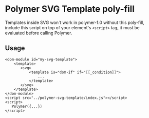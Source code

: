 # Polymer SVG Template poly-fill

Templates inside SVG won't work in polymer-1.0 without this poly-fill, include this script on top of your element's `<script>` tag, it must be evaluated before calling Polymer.
 
## Usage 
 
 ```!html
 <dom-module id="my-svg-template">
	 <template>
	 	<svg>
	 		<template is="dom-if" if="[[_condition]]">
	 			...
	 		</template>
	 	</svg>
	 </template>
</dom-module>
 <script src="../polymer-svg-template/index.js"></script>
 <script>
 	Polymer({...})
 </script>
 ```
